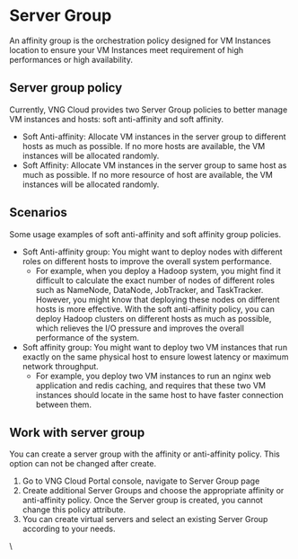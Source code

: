 # Server Group

An affinity group is the orchestration policy designed for VM Instances location to ensure your VM Instances meet requirement of high performances or high availability.

## Server group policy <a href="#servergroup-servergrouppolicy" id="servergroup-servergrouppolicy"></a>

Currently, VNG Cloud provides two Server Group policies to better manage VM instances and hosts: soft anti-affinity and soft affinity.

* Soft Anti-affinity: Allocate VM instances in the server group to different hosts as much as possible. If no more hosts are available, the VM instances will be allocated randomly.
* Soft Affinity: Allocate VM instances in the server group to same host as much as possible. If no more resource of host are available, the VM instances will be allocated randomly.

## Scenarios <a href="#servergroup-scenarios" id="servergroup-scenarios"></a>

Some usage examples of soft anti-affinity and soft affinity group policies.

* Soft Anti-affinity group: You might want to deploy nodes with different roles on different hosts to improve the overall system performance.
  * For example, when you deploy a Hadoop system, you might find it difficult to calculate the exact number of nodes of different roles such as NameNode, DataNode, JobTracker, and TaskTracker. However, you might know that deploying these nodes on different hosts is more effective. With the soft anti-affinity policy, you can deploy Hadoop clusters on different hosts as much as possible, which relieves the I/O pressure and improves the overall performance of the system.
* Soft affinity group: You might want to deploy two VM instances that run exactly on the same physical host to ensure lowest latency or maximum network throughput.
  * For example, you deploy two VM instances to run an nginx web application and redis caching, and requires that these two VM instances should locate in the same host to have faster connection between them.

## Work with server group <a href="#servergroup-workwithservergroup" id="servergroup-workwithservergroup"></a>

You can create a server group with the affinity or anti-affinity policy. This option can not be changed after create.

1. Go to VNG Cloud Portal console, navigate to Server Group page
2. Create additional Server Groups and choose the appropriate affinity or anti-affinity policy. Once the Server group is created, you cannot change this policy attribute.
3. You can create virtual servers and select an existing Server Group according to your needs.

\
